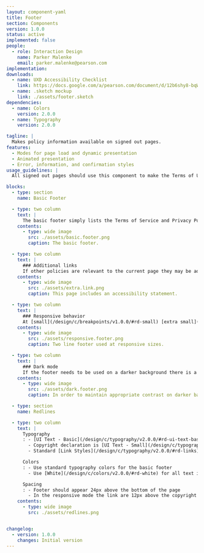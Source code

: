 ```yaml
---
layout: component-yaml
title: Footer
section: Components
version: 1.0.0
status: active
implemented: false
people:
  - role: Interaction Design
    name: Parker Malenke
    email: parker.malenke@pearson.com
implementation:
downloads:
  - name: UXD Accessibility Checklist
    link: https://docs.google.com/a/pearson.com/document/d/12b6shy8-bqWRkYoQKiQbAIqcepyHqgjGmulx3dsjghs/edit?usp=sharing
  - name: .sketch mockup
    link: ./assets/footer.sketch
dependencies:
  - name: Colors
    version: 2.0.0
  - name: Typography
    version: 2.0.0

tagline: |
  Makes policy information available on signed out pages.
features:
  - Modes for page load and dynamic presentation
  - Animated presentation
  - Error, information, and confirmation styles
usage_guidelines: |
  All signed out pages should use this component to make the Terms of Use, Privacy Policy, and other policies available to users.

blocks:
  - type: section
    name: Basic Footer

  - type: two column
    text: |
      The basic footer simply lists the Terms of Service and Privacy Policy links and then includes a copyright declaration.
    contents:
      - type: wide image
        src: ./assets/basic.footer.png
        caption: The basic footer.

  - type: two column
    text: |
      ### Additional links
      If other policies are relevant to the current page they may be added to the list after the default two.
    contents:
      - type: wide image
        src: ./assets/extra.link.png
        caption: This page includes an accessibility statement.

  - type: two column
    text: |
      ### Responsive behavior
      At [small](/design/c/breakpoints/v1.0.0/#rd-small) [extra small](/design/c/breakpoints/v1.0.0/#rd-extra-small) breakpoints the copyright declaration moves to it's own line.
    contents:
      - type: wide image
        src: ./assets/responsive.footer.png
        caption: Two line footer used at responsive sizes.

  - type: two column
    text: |
      ### Dark mode
      If the footer needs to be used on a darker background there is a version with all white text.
    contents:
      - type: wide image
        src: ./assets/dark.footer.png
        caption: In order to maintain appropriate contrast on darker backgrounds a version of the footer with white text is available.

  - type: section
    name: Redlines

  - type: two column
    text: |
      Typography
      : - [UI Text - Basic](/design/c/typography/v2.0.0/#rd-ui-text-basic) for all text at normal viewports
        - Copyright declaration is [UI Text - Small](/design/c/typography/v2.0.0/#rd-ui-text-small) for [Small](/design/c/breakpoints/v1.0.0/#rd-small) and [Extra Small](/design/c/breakpoints/v1.0.0/#rd-extra-small) breakpoints
        - Standard [Link Styles](/design/c/typography/v2.0.0/#rd-links)

      Colors
      : - Use standard typography colors for the basic footer
        - Use [White](/design/c/colors/v2.0.0/#rd-white) for all text in the dark mode

      Spacing
      : - Footer should appear 24px above the bottom of the page
        - In the responsive mode the link are 12px above the copyright declaration
    contents:
      - type: wide image
        src: ./assets/redlines.png


changelog:
  - version: 1.0.0
    changes: Initial version
---
```


